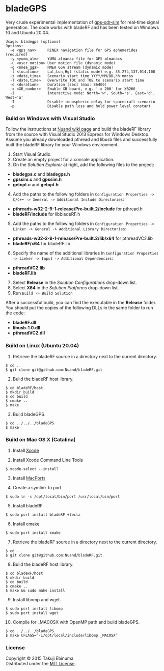 # bladeGPS

Very crude experimental implementation of [gps-sdr-sim](https://github.com/osqzss/gps-sdr-sim) for real-time signal generation.
The code works with bladeRF and has been tested on Windows 10 and Ubuntu 20.04.

```
Usage: bladegps [options]
Options:
  -e <gps_nav>     RINEX navigation file for GPS ephemerides (required)
  -y <yuma_alm>    YUMA almanac file for GPS almanacs
  -u <user_motion> User motion file (dynamic mode)
  -g <nmea_gga>    NMEA GGA stream (dynamic mode)
  -l <location>    Lat,Lon,Hgt (static mode) e.g. 35.274,137.014,100
  -t <date,time>   Scenario start time YYYY/MM/DD,hh:mm:ss
  -T <date,time>   Overwrite TOC and TOE to scenario start time
  -d <duration>    Duration [sec] (max: 86400)
  -x <XB_number>   Enable XB board, e.g. '-x 200' for XB200
  -i               Interactive mode: North='w', South='s', East='d', West='a'
  -I               Disable ionospheric delay for spacecraft scenario
  -p               Disable path loss and hold power level constant
```

### Build on Windows with Visual Studio

Follow the instructions at [Nuand wiki page](https://github.com/Nuand/bladeRF/wiki/Getting-Started%3A-Windows) and build the bladeRF library from the source with Visual Studio 2013 Express for Windows Desktop. Assume you already downloaded pthread and libusb files and successfully built the bladeRF library for your Windows environment.

1. Start Visual Studio.
2. Create an empty project for a console application.
3. On the _Solution Explorer_ at right, add the following files to the project:
 * __bladegps.c__ and __bladegps.h__
 * __gpssim.c__ and __gpssim.h__
 * __getopt.c__ and __getopt.h__
4. Add the paths to the following folders in `Configuration Properties -> C/C++ -> General -> Additional Include Directories`:
 * __pthreads-w32-2-9-1-release/Pre-built.2/include__ for pthread.h
 * __bladeRF/include__ for libbladeRF.h
5. Add the paths to the following folders in `Configuration Properties -> Linker -> General -> Additional Library Directories`:
 * __pthreads-w32-2-9-1-release/Pre-built.2/lib/x64__ for pthreadVC2.lib
 * __bladeRF/x64__ for bladeRF.lib
6. Specify the name of the additional libraries in `Configuration Properties -> Linker -> Input -> Additional Dependencies`:
 * __pthreadVC2.lib__
 * __bladeRF.lib__
7. Select __Release__ in the _Solution Configurations_ drop-down list.
8. Select __X64__ in the _Sofution Platforms_ drop-down list.
9. Run `Build -> Build Solution`

After a successful build, you can find the executable in the __Release__ folder. You should put the copies of the following DLLs in the same folder to run the code:
* __bladeRF.dll__
* __libusb-1.0.dll__
* __pthreadVC2.dll__

### Build on Linux (Ubuntu 20.04)

1. Retrieve the bladeRF source in a directory next to the current directory.

 ```
$ cd ..
$ git clone git@github.com:Nuand/bladeRF.git
```

2. Build the bladeRF host library.

 ```
$ cd bladeRF/host
$ mkdir build
$ cd build
$ cmake ..
$ make
```

3. Build bladeGPS.

 ```
$ cd ../../../bladeGPS
$ make
```

### Build on Mac OS X (Catalina)

1. Install [Xcode](https://apps.apple.com/us/app/xcode/id497799835?mt=12)

2. Install Xcode Command Line Tools

 ```
$ xcode-select --install
```
3. Install [MacPorts](https://www.macports.org/install.php)

4. Create a symlink to port

 ```
$ sudo ln -s /opt/local/bin/port /usr/local/bin/port
```

5. Install bladeRF

 ```
$ sudo port install bladeRF +tecla
```

6. Install cmake

 ```
$ sudo port install cmake
```

7. Retrieve the bladeRF source in a directory next to the current directory.

 ```
$ cd ..
$ git clone git@github.com:Nuand/bladeRF.git
```

8. Build the bladeRF host library.

 ```
$ cd bladeRF/host
$ mkdir build
$ cd build
$ cmake ..
$ make && sudo make install
```

9. Install libomp and wget.

 ```
$ sudo port install libomp
$ sudo port install wget
```

10. Compile for \_MACOSX with OpenMP path and build bladeGPS.

 ```
$ cd ../../../bladeGPS
$ make CFLAGS=”-I/opt/local/include/libomp _MACOSX”
```

###
### License

Copyright &copy; 2015 Takuji Ebinuma  
Distributed under the [MIT License](http://www.opensource.org/licenses/mit-license.php).
